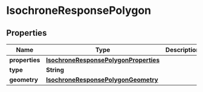 
# IsochroneResponsePolygon

## Properties
Name | Type | Description | Notes
------------ | ------------- | ------------- | -------------
**properties** | [**IsochroneResponsePolygonProperties**](IsochroneResponsePolygonProperties.md) |  |  [optional]
**type** | **String** |  |  [optional]
**geometry** | [**IsochroneResponsePolygonGeometry**](IsochroneResponsePolygonGeometry.md) |  |  [optional]



